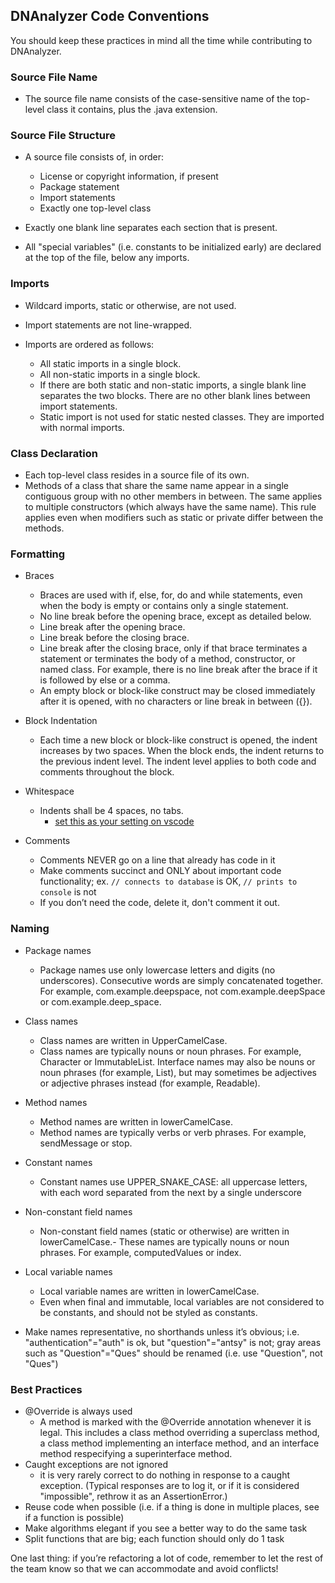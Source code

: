 ## DNAnalyzer Code Conventions

You should keep these practices in mind all the time while contributing to DNAnalyzer.

### Source File Name

- The source file name consists of the case-sensitive name of the top-level class it contains, plus the .java extension.

### Source File Structure

- A source file consists of, in order:
  - License or copyright information, if present
  - Package statement
  - Import statements
  - Exactly one top-level class

- Exactly one blank line separates each section that is present.
- All "special variables" (i.e. constants to be initialized early) are declared at the top of the file, below any imports.

### Imports

- Wildcard imports, static or otherwise, are not used.
- Import statements are not line-wrapped.

- Imports are ordered as follows:
  - All static imports in a single block.
  - All non-static imports in a single block.
  - If there are both static and non-static imports, a single blank line separates the two blocks. There are no other blank lines between import statements.
  - Static import is not used for static nested classes. They are imported with normal imports.

### Class Declaration

- Each top-level class resides in a source file of its own.
- Methods of a class that share the same name appear in a single contiguous group with no other members in between. The same applies to multiple constructors (which always have the same name). This rule applies even when modifiers such as static or private differ between the methods.

### Formatting

- Braces
  - Braces are used with if, else, for, do and while statements, even when the body is empty or contains only a single statement.
  - No line break before the opening brace, except as detailed below.
  - Line break after the opening brace.
  - Line break before the closing brace.
  - Line break after the closing brace, only if that brace terminates a statement or terminates the body of a method, constructor, or named class. For example, there is no line break after the brace if it is followed by else or a comma.
  - An empty block or block-like construct may be closed immediately after it is opened, with no characters or line break in between ({}).

- Block Indentation
  - Each time a new block or block-like construct is opened, the indent increases by two spaces. When the block ends, the indent returns to the previous indent level. The indent level applies to both code and comments throughout the block.

- Whitespace
  - Indents shall be 4 spaces, no tabs.
    - [set this as your setting on vscode](https://stackoverflow.com/a/38556923)

- Comments
  - Comments NEVER go on a line that already has code in it
  - Make comments succinct and ONLY about important code functionality; ex. `// connects to database` is OK, `// prints to console` is not
  - If you don’t need the code, delete it, don't comment it out.

### Naming

- Package names
  - Package names use only lowercase letters and digits (no underscores). Consecutive words are simply concatenated together. For example, com.example.deepspace, not com.example.deepSpace or com.example.deep_space.

- Class names
  - Class names are written in UpperCamelCase.
  - Class names are typically nouns or noun phrases. For example, Character or ImmutableList. Interface names may also be nouns or noun phrases (for example, List), but may sometimes be adjectives or adjective phrases instead (for example, Readable).

- Method names
  - Method names are written in lowerCamelCase.
  - Method names are typically verbs or verb phrases. For example, sendMessage or stop.

- Constant names
  - Constant names use UPPER_SNAKE_CASE: all uppercase letters, with each word separated from the next by a single underscore

- Non-constant field names
  - Non-constant field names (static or otherwise) are written in lowerCamelCase.- These names are typically nouns or noun phrases. For example, computedValues or index.

- Local variable names
  - Local variable names are written in lowerCamelCase.
  - Even when final and immutable, local variables are not considered to be constants, and should not be styled as constants.

- Make names representative, no shorthands unless it’s obvious; i.e. "authentication"="auth" is ok, but "question"="antsy" is not; gray areas such as "Question"="Ques" should be renamed (i.e. use "Question", not "Ques")

### Best Practices

- @Override is always used
  - A method is marked with the @Override annotation whenever it is legal. This includes a class method overriding a superclass method, a class method implementing an interface method, and an interface method respecifying a superinterface method.
- Caught exceptions are not ignored
  - it is very rarely correct to do nothing in response to a caught exception. (Typical responses are to log it, or if it is considered "impossible", rethrow it as an AssertionError.)
- Reuse code when possible (i.e. if a thing is done in multiple places, see if a function is possible)
- Make algorithms elegant if you see a better way to do the same task
- Split functions that are big; each function should only do 1 task

One last thing: if you’re refactoring a lot of code, remember to let the rest of the team know so that we can accommodate and avoid conflicts!
